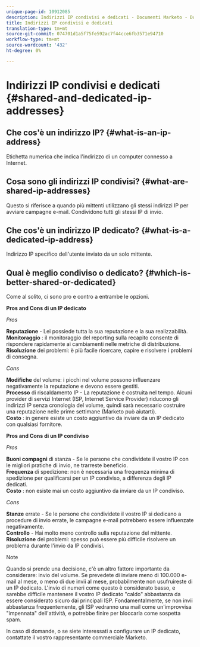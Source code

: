 ```yaml
---
unique-page-id: 10912085
description: Indirizzi IP condivisi e dedicati - Documenti Marketo - Documentazione del prodotto
title: Indirizzi IP condivisi e dedicati
translation-type: tm+mt
source-git-commit: 074701d1a5f75fe592ac7f44cce6fb3571e94710
workflow-type: tm+mt
source-wordcount: '432'
ht-degree: 0%

---
```



# Indirizzi IP condivisi e dedicati {#shared-and-dedicated-ip-addresses}

## Che cos&#39;è un indirizzo IP? {#what-is-an-ip-address}

Etichetta numerica che indica l&#39;indirizzo di un computer connesso a Internet.

## Cosa sono gli indirizzi IP condivisi? {#what-are-shared-ip-addresses}

Questo si riferisce a quando più mittenti utilizzano gli stessi indirizzi IP per avviare campagne e-mail. Condividono tutti gli stessi IP di invio.

## Che cos&#39;è un indirizzo IP dedicato? {#what-is-a-dedicated-ip-address}

Indirizzo IP specifico dell&#39;utente inviato da un solo mittente.

## Qual è meglio condiviso o dedicato? {#which-is-better-shared-or-dedicated}

Come al solito, ci sono pro e contro a entrambe le opzioni.

**Pros and Cons di un IP dedicato**

_Pros_

**Reputazione**  - Lei possiede tutta la sua reputazione e la sua realizzabilità.\
**Monitoraggio** : il monitoraggio del reporting sulla recapito consente di rispondere rapidamente ai cambiamenti nelle metriche di distribuzione.\
**Risoluzione**  dei problemi: è più facile ricercare, capire e risolvere i problemi di consegna.

_Cons_

**Modifiche**  del volume: i picchi nel volume possono influenzare negativamente la reputazione e devono essere gestiti.\
**Processo**  di riscaldamento IP - La reputazione è costruita nel tempo. Alcuni provider di servizi Internet (ISP, Internet Service Provider) riducono gli indirizzi IP senza cronologia del volume, quindi sarà necessario costruire una reputazione nelle prime settimane (Marketo può aiutarti).\
**Costo** : in genere esiste un costo aggiuntivo da inviare da un IP dedicato con qualsiasi fornitore.

**Pros and Cons di un IP condiviso**

_Pros_

**Buoni compagni**  di stanza - Se le persone che condividete il vostro IP con le migliori pratiche di invio, ne trarreste beneficio.\
**Frequenza**  di spedizione: non è necessaria una frequenza minima di spedizione per qualificarsi per un IP condiviso, a differenza degli IP dedicati.\
**Costo** : non esiste mai un costo aggiuntivo da inviare da un IP condiviso.

_Cons_

**Stanze**  errate - Se le persone che condividete il vostro IP si dedicano a procedure di invio errate, le campagne e-mail potrebbero essere influenzate negativamente.\
**Controllo**  - Hai molto meno controllo sulla reputazione del mittente.\
**Risoluzione**  dei problemi: spesso può essere più difficile risolvere un problema durante l&#39;invio da IP condivisi.

>[!NOTE]
>
>Quando si prende una decisione, c&#39;è un altro fattore importante da considerare: invio del volume. Se prevedete di inviare meno di 100.000 e-mail al mese, o meno di due invii al mese, probabilmente non usufruireste di un IP dedicato. L&#39;invio di numeri come questo è considerato basso, e sarebbe difficile mantenere il vostro IP dedicato &quot;caldo&quot; abbastanza da essere considerato sicuro dai principali ISP. Fondamentalmente, se non invii abbastanza frequentemente, gli ISP vedranno una mail come un&#39;improvvisa &quot;impennata&quot; dell&#39;attività, e potrebbe finire per bloccarla come sospetta spam.

In caso di domande, o se siete interessati a configurare un IP dedicato, contattate il vostro rappresentante commerciale Marketo.
